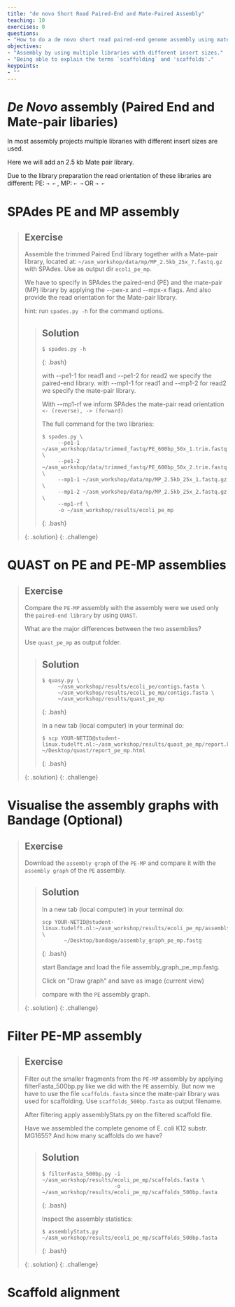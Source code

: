 ```yaml
---
title: "de novo Short Read Paired-End and Mate-Paired Assembly"
teaching: 10
exercises: 0
questions:
- "How to do a de novo short read paired-end genome assembly using mate-pairs?"
objectives:
- "Assembly by using multiple libraries with different insert sizes."
- "Being able to explain the terms `scaffolding` and 'scaffolds'."
keypoints:
- ""
---
```


# *De Novo* assembly (Paired End and Mate-pair libaries)

In most assembly projects multiple libraries with different insert sizes are used.

Here we will add an 2.5 kb Mate pair library.

Due to the library preparation the read orientation of these libraries are different: PE: `→ ←` , MP: `← →` OR `→ ←`


# SPAdes PE and MP assembly


> ## Exercise
> 
> Assemble the trimmed Paired End library together with a Mate-pair library, located at: `~/asm_workshop/data/mp/MP_2.5kb_25x_?.fastq.gz` with SPAdes. Use as output dir `ecoli_pe_mp`.
>
>
> We have to specify in SPAdes the paired-end (PE) and the mate-pair (MP) library by applying the --pex-x and --mpx-x flags. And also provide the read orientation for the Mate-pair library.
>
>
>
> hint: run `spades.py -h` for the command options.
>
>
>
>> ## Solution
>> 
>> ~~~
>> $ spades.py -h
>> ~~~
>> {: .bash}
>>
>> with --pe1-1 for read1 and --pe1-2 for read2 we specify the paired-end library.
>> with --mp1-1 for read1 and --mp1-2 for read2 we specify the mate-pair library.
>>
>>
>> With --mp1-rf we inform SPAdes the mate-pair read orientation `<- (reverse), -> (forward)`
>>
>>
>> The full command for the two libraries:
>>
>>
>> ~~~
>> $ spades.py \
>>      --pe1-1 ~/asm_workshop/data/trimmed_fastq/PE_600bp_50x_1.trim.fastq.gz \
>>      --pe1-2 ~/asm_workshop/data/trimmed_fastq/PE_600bp_50x_2.trim.fastq.gz \
>>      --mp1-1 ~/asm_workshop/data/mp/MP_2.5kb_25x_1.fastq.gz \
>>      --mp1-2 ~/asm_workshop/data/mp/MP_2.5kb_25x_2.fastq.gz \
>>      --mp1-rf \
>>      -o ~/asm_workshop/results/ecoli_pe_mp
>> ~~~
>> {: .bash}
>>
> {: .solution}
{: .challenge}

# QUAST on PE and PE-MP assemblies

> ## Exercise
> 
> Compare the `PE-MP` assembly with the assembly were we used only the `paired-end library` by using `QUAST`.
> 
>
> What are the major differences between the two assemblies?
>
>
>
> Use `quast_pe_mp` as output folder.
>
>
>
>> ## Solution
>> 
>> ~~~
>> $ quasy.py \
>>      ~/asm_workshop/results/ecoli_pe/contigs.fasta \
>>      ~/asm_workshop/results/ecoli_pe_mp/contigs.fasta \
>>      ~/asm_workshop/results/quast_pe_mp
>> ~~~
>> {: .bash}
>>
>> In a new tab (local computer) in your terminal do:
>>
>> ~~~
>> $ scp YOUR-NETID@student-linux.tudelft.nl:~/asm_workshop/results/quast_pe_mp/report.html ~/Desktop/quast/report_pe_mp.html
>> ~~~
>> {: .bash}
>> 
> {: .solution}
{: .challenge}

# Visualise the assembly graphs with Bandage (Optional)

> ## Exercise
> 
> Download the `assembly graph` of the `PE-MP` and compare it with the `assembly graph` of the `PE` assembly.
> 
>
>> ## Solution
>>
>> In a new tab (local computer) in your terminal do:
>>
>> ~~~
>> scp YOUR-NETID@student-linux.tudelft.nl:~/asm_workshop/results/ecoli_pe_mp/assembly_graph.fastg \
>>        ~/Desktop/bandage/assembly_graph_pe_mp.fastg
>> ~~~
>> {: .bash}
>> 
>>
>> start Bandage and load the file assembly_graph_pe_mp.fastg.
>>
>> Click on "Draw graph" and save as image (current view)
>>
>> compare with the `PE` assembly graph.
>>
> {: .solution}
{: .challenge}

# Filter PE-MP assembly


> ## Exercise
>
> Filter out the smaller fragments from the `PE-MP` assembly by applying filterFasta_500bp.py like we did with the `PE` assembly. But now we have to use the file `scaffolds.fasta` since the mate-pair library was used for scaffolding.
> Use `scaffolds_500bp.fasta` as output filename.
>
> After filtering apply assemblyStats.py on the filtered scaffold file.
>
> Have we assembled the complete genome of E. coli K12 substr. MG1655?
> And how many scaffolds do we have?
>
>> ## Solution
>> 
>> ~~~
>> $ filterFasta_500bp.py -i ~/asm_workshop/results/ecoli_pe_mp/scaffolds.fasta \
>>                        -o ~/asm_workshop/results/ecoli_pe_mp/scaffolds_500bp.fasta
>> ~~~
>> {: .bash}
>> 
>> Inspect the assembly statistics:
>> 
>> ~~~
>> $ assemblyStats.py ~/asm_workshop/results/ecoli_pe_mp/scaffolds_500bp.fasta
>> ~~~
>> {: .bash}
>> 
> {: .solution}
{: .challenge}

# Scaffold alignment


